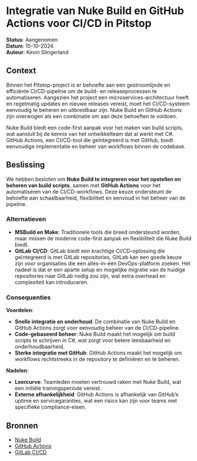 # Integratie van Nuke Build en GitHub Actions voor CI/CD in Pitstop

**Status**: Aangenomen  
**Datum**: 15-10-2024  
**Auteur**: Kevin Slingerland

## Context

Binnen het Pitstop-project is er behoefte aan een gestroomlijnde en efficiënte CI/CD-pipeline om de build- en releaseprocessen te automatiseren. Aangezien het project een microservices-architectuur heeft en regelmatig updates en nieuwe releases vereist, moet het CI/CD-systeem eenvoudig te beheren en uitbreidbaar zijn. Nuke Build en GitHub Actions zijn overwogen als een combinatie om aan deze behoeften te voldoen.

Nuke Build biedt een code-first aanpak voor het maken van build scripts, wat aansluit bij de kennis van het ontwikkelteam dat al werkt met C#. GitHub Actions, een CI/CD-tool die geïntegreerd is met GitHub, biedt eenvoudige implementatie en beheer van workflows binnen de codebase.

## Beslissing

We hebben besloten om **Nuke Build te integreren voor het opstellen en beheren van build scripts**, samen met **GitHub Actions** voor het automatiseren van de CI/CD-workflows. Deze keuze ondersteunt de behoefte aan schaalbaarheid, flexibiliteit en eenvoud in het beheer van de pipeline.

### Alternatieven

- **MSBuild en Make**: Traditionele tools die breed ondersteund worden, maar missen de moderne code-first aanpak en flexibiliteit die Nuke Build biedt.
- **GitLab CI/CD**: GitLab biedt een krachtige CI/CD-oplossing die geïntegreerd is met GitLab repositories, GitLab kan een goede keuze zijn voor organisaties die een alles-in-één DevOps-platform zoeken. Het nadeel is dat er een aparte setup en mogelijke migratie van de huidige repositories naar GitLab nodig zou zijn, wat extra overhead en complexiteit kan introduceren.

### Consequenties

**Voordelen**:
- **Snelle integratie en onderhoud**: De combinatie van Nuke Build en GitHub Actions zorgt voor eenvoudig beheer van de CI/CD-pipeline.
- **Code-gebaseerd beheer**: Nuke Build maakt het mogelijk om build scripts te schrijven in C#, wat zorgt voor betere leesbaarheid en onderhoudbaarheid.
- **Sterke integratie met GitHub**: GitHub Actions maakt het mogelijk om workflows rechtstreeks in de repository te definiëren en te beheren.

**Nadelen**:
- **Leercurve**: Teamleden moeten vertrouwd raken met Nuke Build, wat een initiële trainingsperiode vereist.
- **Externe afhankelijkheid**: GitHub Actions is afhankelijk van GitHub’s uptime en servicegaranties, wat een risico kan zijn voor teams met specifieke compliance-eisen.

## Bronnen

- [Nuke Build](https://nuke.build/)
- [GitHub Actions](https://docs.github.com/en/actions)
- [GitLab CI/CD](https://docs.gitlab.com/ee/ci/)
